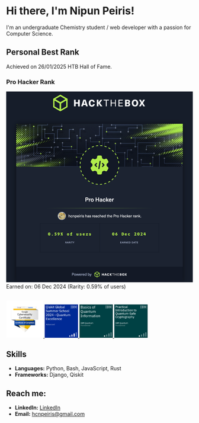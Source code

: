 # Hi there, I'm Nipun Peiris!
I'm an undergraduate Chemistry student / web developer with a passion for Computer Science.

## Personal Best Rank
Achieved on 26/01/2025 HTB Hall of Fame.

### Pro Hacker Rank
![HTB Pro Hacker](https://github.com/hcnpeiris/hcnpeiris/blob/main/htb-pro-hacker.png?raw=true)
Earned on: 06 Dec 2024 (Rarity: 0.59% of users)

## 
<a href="https://www.credly.com/badges/3c54800b-5062-4c66-a248-15849449dc93/public_url">
    <img src="https://github.com/hcnpeiris/hcnpeiris/blob/main/google-cybersecurity-certificate.png?raw=true" width="100" alt="Google Cybersecurity Certificate">
</a>
<a href="https://www.credly.com/badges/3c54800b-5062-4c66-a248-15849449dc93/public_url">
    <img src="https://github.com/hcnpeiris/hcnpeiris/blob/main/qgss2024.png?raw=true" width="90" alt="QGSS 2024 Quantum Excellence">
</a>
<a href="https://www.credly.com/badges/339e4361-17e8-4672-bc78-ba1ce449cb9f/public_url">
    <img src="https://github.com/hcnpeiris/hcnpeiris/blob/main/qinfo.png?raw=true" width="90" alt="Basics of Quantum Information">
</a>
<a href="https://www.credly.com/badges/7a9da085-89e5-49ed-a74e-ad0df435ade5/public_url">
    <img src="https://github.com/hcnpeiris/hcnpeiris/blob/main/practical-introduction-to-quantum-safe-cryptography.png?raw=true" width="90" alt="Basics of Quantum Information">
</a>

## Skills
- **Languages:** Python, Bash, JavaScript, Rust
- **Frameworks:** Django, Qiskit

## Reach me:
- **LinkedIn:** [LinkedIn](https://www.linkedin.com/in/hcn-peiris)
- **Email:** [hcnpeiris@gmail.com](mailto:hcnpeiris@gmail.com)


